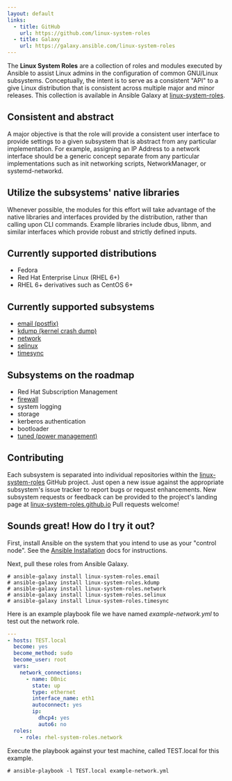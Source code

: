 ```yaml
---
layout: default
links:
  - title: GitHub
    url: https://github.com/linux-system-roles
  - title: Galaxy
    url: https://galaxy.ansible.com/linux-system-roles
---
```

The **Linux System Roles** are a collection of roles and modules executed by
Ansible to assist Linux admins in the configuration of common GNU/Linux
subsystems. Conceptually, the intent is to serve as a consistent "API" to a
give Linux distribution that is consistent across multiple major and minor
releases. This collection is available in Ansible Galaxy at
[linux-system-roles](https://galaxy.ansible.com/linux-system-roles/).

## Consistent and abstract

A major objective is that the role will provide a consistent user interface to
provide settings to a given subsystem that is abstract from any particular
implementation.  For example, assigning an IP Address to a network interface
should be a generic concept separate from any particular implementations such
as init networking scripts, NetworkManager, or systemd-networkd.

## Utilize the subsystems' native libraries
Whenever possible, the modules for this effort will take advantage of the
native libraries and interfaces provided by the distribution, rather than
calling upon CLI commands.  Example libraries include dbus, libnm, and similar
interfaces which provide robust and strictly defined inputs.

## Currently supported distributions

- Fedora
- Red Hat Enterprise Linux (RHEL 6+)
- RHEL 6+ derivatives such as CentOS 6+

## Currently supported subsystems

- [email (postfix)](https://galaxy.ansible.com/linux-system-roles/postfix/)
- [kdump (kernel crash dump)](https://galaxy.ansible.com/linux-system-roles/kdump/)
- [network](https://galaxy.ansible.com/linux-system-roles/network/)
- [selinux](https://galaxy.ansible.com/linux-system-roles/selinux/)
- [timesync](https://galaxy.ansible.com/linux-system-roles/timesync/)

## Subsystems on the roadmap

- Red Hat Subscription Management
- [firewall](https://galaxy.ansible.com/linux-system-roles/firewall/)
- system logging
- storage
- kerberos authentication
- bootloader
- [tuned (power management)](https://galaxy.ansible.com/linux-system-roles/tuned/)

## Contributing

Each subsystem is separated into individual repositories within the
[linux-system-roles](https://github.com/linux-system-roles) GitHub project.
Just open a new issue against the appropriate subsystem's issue tracker to
report bugs or request enhancements.  New subsystem requests or feedback can be
provided to the project's landing page at
[linux-system-roles.github.io](https://linux-system-roles.github.io) Pull
requests welcome!

## Sounds great! How do I try it out?

First, install Ansible on the system that you intend to use as your "control
node".  See the [Ansible Installation](https://docs.ansible.com/ansible/intro_installation.html#installation)
docs for instructions.

Next, pull these roles from Ansible Galaxy.

```
# ansible-galaxy install linux-system-roles.email
# ansible-galaxy install linux-system-roles.kdump
# ansible-galaxy install linux-system-roles.network
# ansible-galaxy install linux-system-roles.selinux
# ansible-galaxy install linux-system-roles.timesync
```

Here is an example playbook file we have named <em>example-network.yml</em> to
test out the network role.

```yaml
---
- hosts: TEST.local
  become: yes
  become_method: sudo
  become_user: root
  vars:
    network_connections:
      - name: DBnic
        state: up
        type: ethernet
        interface_name: eth1
        autoconnect: yes
        ip:
          dhcp4: yes
          auto6: no
  roles:
    - role: rhel-system-roles.network
```

Execute the playbook against your test machine, called TEST.local for this
example.

```
# ansible-playbook -l TEST.local example-network.yml
```
